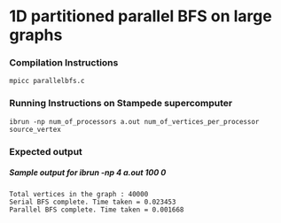 # 1D partitioned parallel BFS on large graphs

### Compilation Instructions
`mpicc parallelbfs.c`

### Running Instructions on Stampede supercomputer
`ibrun -np num_of_processors a.out num_of_vertices_per_processor source_vertex`

### Expected output
##### Sample output for ibrun -np 4 a.out 100 0
```
Total vertices in the graph : 40000
Serial BFS complete. Time taken = 0.023453
Parallel BFS complete. Time taken = 0.001668
```
